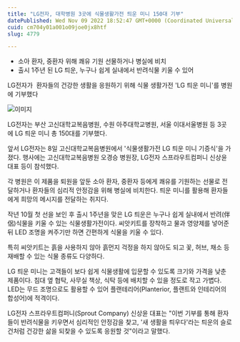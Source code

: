 ```yaml
---
title: "LG전자, 대학병원 3곳에 식물생활가전 틔운 미니 150대 기부"
datePublished: Wed Nov 09 2022 18:52:47 GMT+0000 (Coordinated Universal Time)
cuid: cm704y01a001o09joe0jx8htf
slug: 4779

---
```



- 소아 환자, 중환자 위해 쾌유 기원 선물하거나 병실에 비치
- 출시 1주년 된 LG 틔운, 누구나 쉽게 실내에서 반려식물 키울 수 있어

LG전자가  환자들의 건강한 생활을 응원하기 위해 식물 생활가전 'LG 틔운 미니'를 병원에 기부했다

![이미지](https://cdn.hashnode.com/res/hashnode/image/upload/v1739257389856/d143ce99-b7e0-479c-ad5c-cc59ff413a48.jpeg)

LG전자는 부산 고신대학교복음병원, 수원 아주대학교병원, 서울 이대서울병원 등 3곳에 LG 틔운 미니 총 150대를 기부했다.

앞서 LG전자는 8일 고신대학교복음병원에서 '식물생활가전 LG 틔운 미니 기증식'을 가졌다. 행사에는 고신대학교복음병원 오경승 병원장, LG전자 스프라우트컴퍼니 신상윤 대표 등이 참석했다.

각 병원은 이 제품을 퇴원을 앞둔 소아 환자, 중환자 등에게 쾌유를 기원하는 선물로 전달하거나 환자들의 심리적 안정감을 위해 병실에 비치한다. 틔운 미니를 활용해 환자들에게 희망의 메시지를 전달하는 취지다.

작년 10월 첫 선을 보인 후 출시 1주년을 맞은 LG 틔운은 누구나 쉽게 실내에서 반려(伴侶)식물을 키울 수 있는 식물생활가전이다. 씨앗키트를 장착하고 물과 영양제를 넣어준 뒤 LED 조명을 켜주기만 하면 간편하게 식물을 키울 수 있다.

특히 씨앗키트는 흙을 사용하지 않아 흙먼지 걱정을 하지 않아도 되고 꽃, 허브, 채소 등 재배할 수 있는 식물 종류도 다양하다.

LG 틔운 미니는 고객들이 보다 쉽게 식물생활에 입문할 수 있도록 크기와 가격을 낮춘 제품이다. 침대 옆 협탁, 사무실 책상, 식탁 등에 배치할 수 있을 정도로 작고 가볍다. LED는 무드 조명으로도 활용할 수 있어 플랜테리어(Planterior, 플랜트와 인테리어의 합성어)에 적격이다.

LG전자 스프라우트컴퍼니(Sprout Company) 신상윤 대표는 "이번 기부를 통해 환자들이 반려식물을 키우면서 심리적인 안정감을 찾고, '새 생활을 틔우다'라는 틔운의 슬로건처럼 건강한 삶을 되찾을 수 있도록 응원할 것"이라고 말했다.